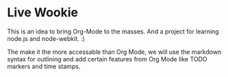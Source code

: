 # Live Wookie

This is an idea to bring Org-Mode to the masses. And a project for learning node.js and node-webkit. :)

The make it the more accessable than Org Mode, we will use the markdown syntax for outlining and add certain features from Org Mode like TODO markers and time stamps.